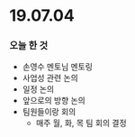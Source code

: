 # 19.07.04



### 오늘 한 것

- 손영수 멘토님 멘토링
- 사업성 관련 논의
- 일정 논의
- 앞으로의 방향 논의
- 팀원들이랑 회의
  - 매주 월, 화, 목 팀 회의 결정